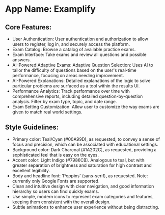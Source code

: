 # **App Name**: Examplify

## Core Features:

- User Authentication: User authentication and authorization to allow users to register, log in, and securely access the platform.
- Exam Catalog: Browse a catalog of available practice exams.
- Exam Interface: Take exams and review all questions and possible answers.
- AI-Powered Adaptive Exams: Adaptive Question Selection: Uses AI to tailor the difficulty of questions based on the user's real-time performance, focusing on areas needing improvement.
- AI-Powered Explanations: Detailed explanations of the logic to solve particular problems are surfaced as a tool within the results UI.
- Performance Analytics: Track performance over time with comprehensive reports, including detailed question-by-question analysis. Filter by exam type, topic, and date range.
- Exam Setting Customization: Allow user to customize the way exams are given to match real world settings.

## Style Guidelines:

- Primary color: Teal/Cyan (#00A99D), as requested, to convey a sense of focus and precision, which can be associated with educational settings.
- Background color: Dark Charcoal (#1A202C), as requested, providing a sophisticated feel that is easy on the eyes.
- Accent color: Light Indigo (#7986CB). Analogous to teal, but with greater separation of brightness and saturation for high contrast and excellent legibility.
- Body and headline font: 'Poppins' (sans-serif), as requested. Note: currently only Google Fonts are supported.
- Clean and intuitive design with clear navigation, and good information hierarchy so users can find quickly exams.
- Use simple, modern icons to represent exam categories and features, keeping them consistent with the overall design.
- Subtle animations to enhance user experience without being distracting.